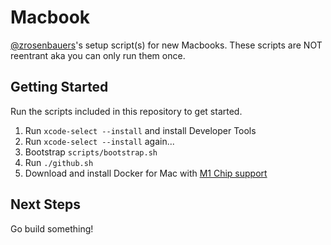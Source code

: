 # Macbook 

[@zrosenbauers](https://twitter.com/zrosenbauer)'s setup script(s) for new Macbooks. These scripts are NOT 
reentrant aka you can only run them once.

## Getting Started

Run the scripts included in this repository to get started.

1. Run `xcode-select --install` and install Developer Tools
2. Run `xcode-select --install` again...
3. Bootstrap `scripts/bootstrap.sh`
4. Run `./github.sh`
5. Download and install Docker for Mac with [M1 Chip support](https://docs.docker.com/docker-for-mac/apple-m1/)

## Next Steps

Go build something!
